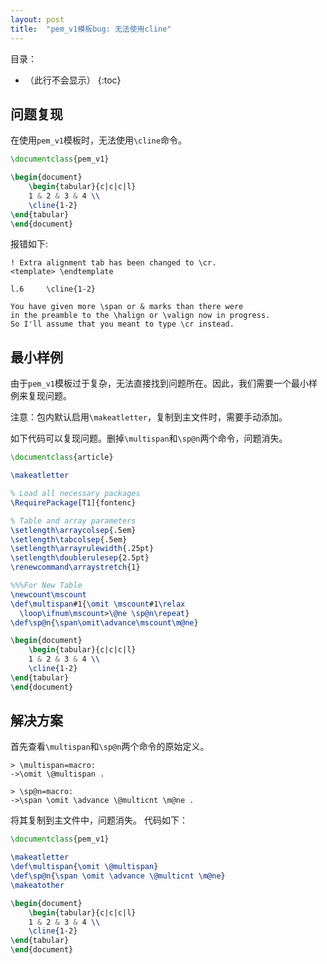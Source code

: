 ```yaml
---
layout: post
title:  "pem_v1模板bug: 无法使用cline"
---
```


目录：

- （此行不会显示）
{:toc}

## 问题复现

在使用`pem_v1`模板时，无法使用`\cline`命令。

```latex
\documentclass{pem_v1}

\begin{document}
    \begin{tabular}{c|c|c|l}
    1 & 2 & 3 & 4 \\
    \cline{1-2}
\end{tabular}
\end{document}
```

报错如下:

```log
! Extra alignment tab has been changed to \cr.
<template> \endtemplate 
                        
l.6     \cline{1-2}
                    
You have given more \span or & marks than there were
in the preamble to the \halign or \valign now in progress.
So I'll assume that you meant to type \cr instead.
```

## 最小样例

由于`pem_v1`模板过于复杂，无法直接找到问题所在。因此，我们需要一个最小样例来复现问题。

注意：包内默认启用`\makeatletter`，复制到主文件时，需要手动添加。

如下代码可以复现问题。删掉`\multispan`和`\sp@n`两个命令，问题消失。

```latex
\documentclass{article}

\makeatletter

% Load all necessary packages
\RequirePackage[T1]{fontenc}

% Table and array parameters
\setlength\arraycolsep{.5em}
\setlength\tabcolsep{.5em}
\setlength\arrayrulewidth{.25pt}
\setlength\doublerulesep{2.5pt}
\renewcommand\arraystretch{1}

%%%For New Table
\newcount\mscount
\def\multispan#1{\omit \mscount#1\relax
  \loop\ifnum\mscount>\@ne \sp@n\repeat}
\def\sp@n{\span\omit\advance\mscount\m@ne}

\begin{document}
    \begin{tabular}{c|c|c|l}
    1 & 2 & 3 & 4 \\
    \cline{1-2}
\end{tabular}
\end{document}
```

## 解决方案

首先查看`\multispan`和`\sp@n`两个命令的原始定义。

```
> \multispan=macro:
->\omit \@multispan .
```
```
> \sp@n=macro:
->\span \omit \advance \@multicnt \m@ne .
```

将其复制到主文件中，问题消失。
代码如下：

```latex
\documentclass{pem_v1}

\makeatletter
\def\multispan{\omit \@multispan}
\def\sp@n{\span \omit \advance \@multicnt \m@ne}
\makeatother

\begin{document}
    \begin{tabular}{c|c|c|l}
    1 & 2 & 3 & 4 \\
    \cline{1-2}
\end{tabular}
\end{document}
```